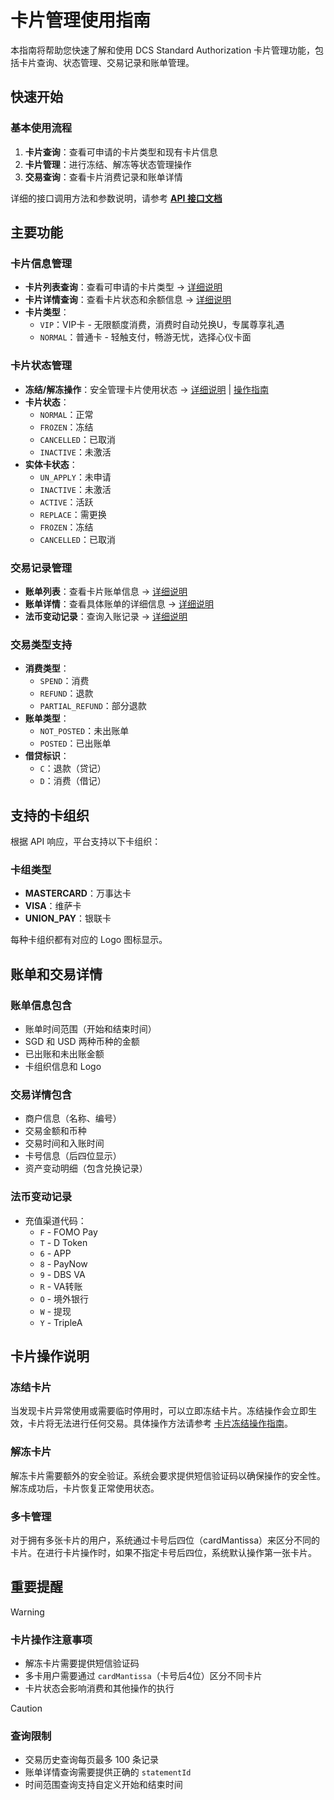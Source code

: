# 卡片管理使用指南

本指南将帮助您快速了解和使用  DCS Standard Authorization 卡片管理功能，包括卡片查询、状态管理、交易记录和账单管理。

## 快速开始

### 基本使用流程

1. **卡片查询**：查看可申请的卡片类型和现有卡片信息
2. **卡片管理**：进行冻结、解冻等状态管理操作
3. **交易查询**：查看卡片消费记录和账单详情

详细的接口调用方法和参数说明，请参考 **[API 接口文档](../../API%20Reference/card/readme.md)**

## 主要功能

### 卡片信息管理
- **卡片列表查询**：查看可申请的卡片类型 → [详细说明](../../API%20Reference/card/readme.md#1-查看卡申请列表)
- **卡片详情查询**：查看卡片状态和余额信息 → [详细说明](../../API%20Reference/card/readme.md#2-卡详情状态查询)
- **卡片类型**：
  - `VIP`：VIP卡 - 无限额度消费，消费时自动兑换U，专属尊享礼遇
  - `NORMAL`：普通卡 - 轻触支付，畅游无忧，选择心仪卡面

### 卡片状态管理
- **冻结/解冻操作**：安全管理卡片使用状态 → [详细说明](../../API%20Reference/card/readme.md#2-冻卡解冻) | [操作指南](block.md)
- **卡片状态**：
  - `NORMAL`：正常
  - `FROZEN`：冻结
  - `CANCELLED`：已取消
  - `INACTIVE`：未激活
- **实体卡状态**：
  - `UN_APPLY`：未申请
  - `INACTIVE`：未激活
  - `ACTIVE`：活跃
  - `REPLACE`：需更换
  - `FROZEN`：冻结
  - `CANCELLED`：已取消

### 交易记录管理
- **账单列表**：查看卡片账单信息 → [详细说明](../../API%20Reference/card/readme.md#3-卡账单列表)
- **账单详情**：查看具体账单的详细信息 → [详细说明](../../API%20Reference/card/readme.md#4-卡账单详情)
- **法币变动记录**：查询入账记录 → [详细说明](../../API%20Reference/card/readme.md#5-查询法币变动记录)

### 交易类型支持
- **消费类型**：
  - `SPEND`：消费
  - `REFUND`：退款
  - `PARTIAL_REFUND`：部分退款
- **账单类型**：
  - `NOT_POSTED`：未出账单
  - `POSTED`：已出账单
- **借贷标识**：
  - `C`：退款（贷记）
  - `D`：消费（借记）

## 支持的卡组织

根据 API 响应，平台支持以下卡组织：

### 卡组类型
- **MASTERCARD**：万事达卡
- **VISA**：维萨卡
- **UNION_PAY**：银联卡

每种卡组织都有对应的 Logo 图标显示。

## 账单和交易详情

### 账单信息包含
- 账单时间范围（开始和结束时间）
- SGD 和 USD 两种币种的金额
- 已出账和未出账金额
- 卡组织信息和 Logo

### 交易详情包含
- 商户信息（名称、编号）
- 交易金额和币种
- 交易时间和入账时间
- 卡号信息（后四位显示）
- 资产变动明细（包含兑换记录）

### 法币变动记录
- 充值渠道代码：
  - `F` - FOMO Pay
  - `T` - D Token
  - `6` - APP
  - `8` - PayNow
  - `9` - DBS VA
  - `R` - VA转账
  - `O` - 境外银行
  - `W` - 提现
  - `Y` - TripleA

## 卡片操作说明

### 冻结卡片
当发现卡片异常使用或需要临时停用时，可以立即冻结卡片。冻结操作会立即生效，卡片将无法进行任何交易。具体操作方法请参考 [卡片冻结操作指南](block.md)。

### 解冻卡片
解冻卡片需要额外的安全验证。系统会要求提供短信验证码以确保操作的安全性。解冻成功后，卡片恢复正常使用状态。

### 多卡管理
对于拥有多张卡片的用户，系统通过卡号后四位（cardMantissa）来区分不同的卡片。在进行卡片操作时，如果不指定卡号后四位，系统默认操作第一张卡片。

## 重要提醒

> [!WARNING]
> ### 卡片操作注意事项
> - 解冻卡片需要提供短信验证码
> - 多卡用户需要通过 `cardMantissa`（卡号后4位）区分不同卡片
> - 卡片状态会影响消费和其他操作的执行

> [!CAUTION]
> ### 查询限制
> - 交易历史查询每页最多 100 条记录
> - 账单详情查询需要提供正确的 `statementId`
> - 时间范围查询支持自定义开始和结束时间